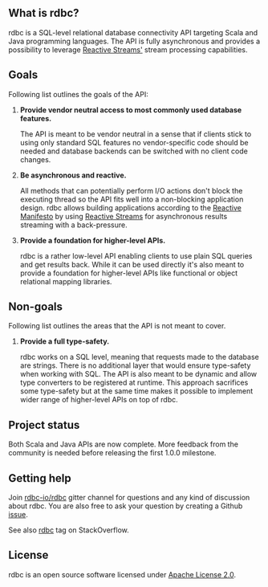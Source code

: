 <!---
 ! Copyright 2016-2017 rdbc contributors
 !
 ! Licensed under the Apache License, Version 2.0 (the "License");
 ! you may not use this file except in compliance with the License.
 ! You may obtain a copy of the License at
 !
 !     http://www.apache.org/licenses/LICENSE-2.0
 !
 ! Unless required by applicable law or agreed to in writing, software
 ! distributed under the License is distributed on an "AS IS" BASIS,
 ! WITHOUT WARRANTIES OR CONDITIONS OF ANY KIND, either express or implied.
 ! See the License for the specific language governing permissions and
 ! limitations under the License. 
 -->
    
## What is rdbc?

rdbc is a SQL-level relational database connectivity API targeting Scala and 
Java programming languages. The API is fully asynchronous and provides
a possibility to leverage [Reactive Streams'](http://www.reactive-streams.org/)
stream processing capabilities.

## Goals

Following list outlines the goals of the API:

1. **Provide vendor neutral access to most commonly used database features.**

    The API is meant to be vendor neutral in a sense that if clients stick
    to using only standard SQL features no vendor-specific code should be needed
    and database backends can be switched with no client code changes.

2. **Be asynchronous and reactive.**

    All methods that can potentially perform I/O actions don't block the executing
    thread so the API fits well into a non-blocking application design. rdbc
    allows building applications according to the [Reactive Manifesto](http://www.reactivemanifesto.org/)
    by using [Reactive Streams](http://www.reactive-streams.org/) for asynchronous
    results streaming with a back-pressure.
   
3. **Provide a foundation for higher-level APIs.**

    rdbc is a rather low-level API enabling clients to use plain SQL queries
    and get results back. While it can be used directly it's also meant to 
    provide a foundation for higher-level APIs like functional or object
    relational mapping libraries.
   
## Non-goals

Following list outlines the areas that the API is not meant to cover.

1. **Provide a full type-safety.**

    rdbc works on a SQL level, meaning that requests made to the database
    are strings. There is no additional layer that would ensure type-safety
    when working with SQL. The API is also meant to be dynamic and allow type
    converters to be registered at runtime. This approach sacrifices some
    type-safety but at the same time makes it possible to implement wider range
    of higher-level APIs on top of rdbc.

## Project status

Both Scala and Java APIs are now complete. More feedback from the community is
needed before releasing the first 1.0.0 milestone.

## Getting help

Join [rdbc-io/rdbc](https://gitter.im/rdbc-io/rdbc) gitter channel for 
questions and any kind of discussion about rdbc. You are also free to
ask your question by creating a Github [issue](https://github.com/rdbc-io/rdbc/issues/new).

See also [rdbc](https://stackoverflow.com/questions/tagged/rdbc)
tag on StackOverflow.

## License

rdbc is an open source software licensed under
[Apache License 2.0](https://www.apache.org/licenses/LICENSE-2.0).
